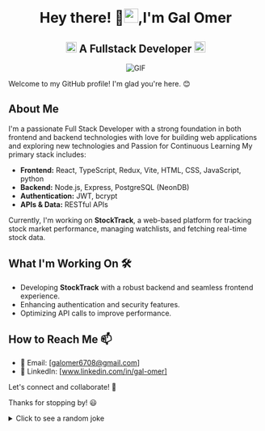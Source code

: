 <h1 align="center"> Hey there! 👋<img src="https://github.com/Galomer310/Galomer310/blob/main/icons/Hi.gif" width="28px"/>,I'm Gal Omer</h1>

<h2 align="center">
  <img src="https://komarev.com/ghpvc/?username=Galomer310&color=dc143c&style=for-the-badge" alt="Profile Views" style="height:21px;">
  A Fullstack Developer
  <a href="https://galomer310.github.io/Portfolio/">
    <img src="https://img.shields.io/badge/Portfolio-543DE0?style=for-the-badge&logo=About.me&logoColor=white" alt="Portfolio" style="height:22px;">
  </a>
</h2>

<div align="center">
 <img alt="GIF" src="https://media0.giphy.com/media/v1.Y2lkPTc5MGI3NjExZW45OWF3czZ2aHlkc3V2bDE4NHllbjBvMmNjdmFraW91ZjRiOHoxcCZlcD12MV9pbnRlcm5hbF9naWZfYnlfaWQmY3Q9Zw/qgQUggAC3Pfv687qPC/giphy.gif" />
</div>




Welcome to my GitHub profile! I'm glad you're here. 😊

## About Me

I'm a passionate Full Stack Developer with a strong foundation in both frontend and backend technologies
with love for building web applications and exploring new technologies and Passion for Continuous Learning
My primary stack includes:
- **Frontend:** React, TypeScript, Redux, Vite, HTML, CSS, JavaScript, python
- **Backend:** Node.js, Express, PostgreSQL (NeonDB)
- **Authentication:** JWT, bcrypt
- **APIs & Data:**  RESTful APIs

Currently, I'm working on **StockTrack**, a web-based platform for tracking stock market performance, managing watchlists, and fetching real-time stock data.

## What I'm Working On 🛠️
- Developing **StockTrack** with a robust backend and seamless frontend experience.
- Enhancing authentication and security features.
- Optimizing API calls to improve performance.

## How to Reach Me 📫
- 📧 Email: [galomer6708@gmail.com]
- 💼 LinkedIn: [www.linkedin.com/in/gal-omer]

Let's connect and collaborate! 🚀

Thanks for stopping by! 😃

<details>
  <summary>Click to see a random joke</summary>
  <div align="center">

  ![Jokes Card](https://readme-jokes.vercel.app/api?theme=halloween)


### 📈 GitHub Stats:
<div align="center">
  
  ![](https://github-readme-stats.vercel.app/api?Galomer310=Galomer310&theme=tokyonight&hide_border=false&include_all_commits=true&count_private=false)
  
  ![](https://github-readme-streak-stats.herokuapp.com/?user=Galomer310&theme=tokyonight&hide_border=false)

  ![](https://github-readme-stats.vercel.app/api/top-langs/?username=Galomer310&theme=tokyonight&hide_border=false&include_all_commits=true&count_private=false&layout=compact)

  ![](https://github-readme-activity-graph.vercel.app/graph?username=Galomer310&theme=tokyo-night)
</div>

